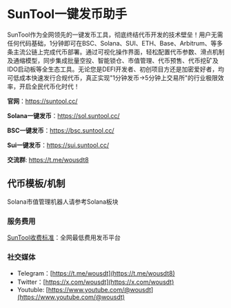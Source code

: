 # SunTool一键发币助手
SunTool作为全网领先的一键发币工具，彻底终结代币开发的技术壁垒！用户无需任何代码基础，1分钟即可在BSC、Solana、SUI、ETH、Base、Arbitrum、等多条主流公链上完成代币部署。通过可视化操作界面，轻松配置代币参数、滑点机制及通缩模型，同步集成批量空投、智能锁仓、市值管理、代币预售、代币挖矿及IDO启动板等全生态工具。无论您是DEFI开发者、初创项目方还是加密爱好者，均可低成本快速发行合规代币，真正实现"1分钟发币→5分钟上交易所"的行业极限效率，开启全民代币化时代！


**官网**：https://suntool.cc/

**Solana一键发币**：https://sol.suntool.cc/

**BSC一键发币**：https://bsc.suntool.cc/

**Sui一键发币**：https://sui.suntool.cc/

**交流群**: https://t.me/wousdt8


## **代币模板/机制** <a href="#dai-bi-mu-ban-ji-zhi" id="dai-bi-mu-ban-ji-zhi"></a>


Solana市值管理机器人请参考Solana板块

### **服务费用** <a href="#fu-wu-fei-yong" id="fu-wu-fei-yong"></a>

[SunTool收费标准](https://help.suntool.cc)：全网最低费用发币平台

### **社交媒体** <a href="#she-jiao-mei-ti" id="she-jiao-mei-ti"></a>

* Telegram：[https://t.me/wousdt](https://t.me/wousdt8)
* Twitter：[https://x.com/wousdt](https://x.com/wousdt)
* Youtuble: [https://www.youtube.com/@wousdt](https://www.youtube.com/@wousdt)
